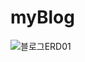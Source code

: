 # myBlog
![블로그ERD01](https://user-images.githubusercontent.com/103009000/193527210-508f9e80-24f6-40ca-bfd4-c64a438df101.jpg)
